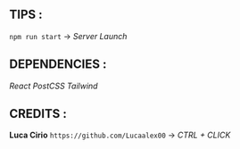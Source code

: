## TIPS :

`npm run start`  -> *Server Launch*

## DEPENDENCIES :
*React*
*PostCSS*
*Tailwind*

## CREDITS : 
**Luca Cirio**
` https://github.com/Lucaalex00 ` -> *CTRL + CLICK*

